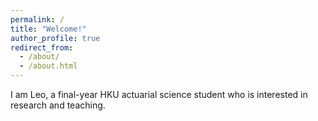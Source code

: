```yaml
---
permalink: /
title: "Welcome!"
author_profile: true
redirect_from: 
  - /about/
  - /about.html
---
```


I am Leo, a final-year HKU actuarial science student who is interested in research and teaching.
